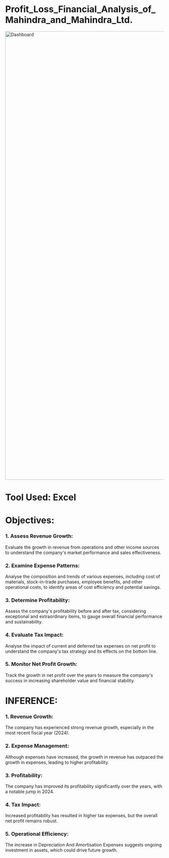 # Profit_Loss_Financial_Analysis_of_Mahindra_and_Mahindra_Ltd.
<img width="1426" alt="Dashboard" src="https://github.com/user-attachments/assets/1aabf4bf-6920-41c0-a976-4c2e4db3bd63">
<h1>Tool Used: Excel</h1>

<h1>Objectives: </h1>
<h3>1. Assess Revenue Growth:</h3>
<p>Evaluate the growth in revenue from operations and other income sources to understand the company's market performance and sales effectiveness.</p>
<h3>2. Examine Expense Patterns:</h3>
<p>Analyse the composition and trends of various expenses, including cost of materials, stock-in-trade purchases, employee benefits, and other operational costs, to identify areas of cost efficiency and potential savings.</p>
<h3>3. Determine Profitability:</h3>
<p>Assess the company's profitability before and after tax, considering
exceptional and extraordinary items, to gauge overall financial performance
and sustainability. </p>
<h3>4. Evaluate Tax Impact:</h3>
<p>Analyse the impact of current and deferred tax expenses on net profit to understand the company's tax strategy and its effects on the bottom line.</p>
<h3>5. Monitor Net Profit Growth:</h3>
<p>Track the growth in net profit over the years to measure the company's success
in increasing shareholder value and financial stability.</p>

<h1> INFERENCE:</h1>
<h3>1. Revenue Growth: </h3>
<p>The company has experienced strong revenue growth,
especially in the most recent fiscal year (2024).</p>
<h3>2. Expense Management: </h3>
<p>Although expenses have increased, the growth in
revenue has outpaced the growth in expenses, leading to higher profitability.</p>
<h3>3. Profitability: </h3>
<p>The company has improved its profitability significantly over
the years, with a notable jump in 2024.</p>
<h3>4. Tax Impact: </h3>
<p>Increased profitability has resulted in higher tax expenses, but
the overall net profit remains robust.</p>
<h3>5. Operational Efficiency: </h3>
<p>The increase in Depreciation And Amortisation
Expenses suggests ongoing investment in assets, which could drive future growth.</p>
